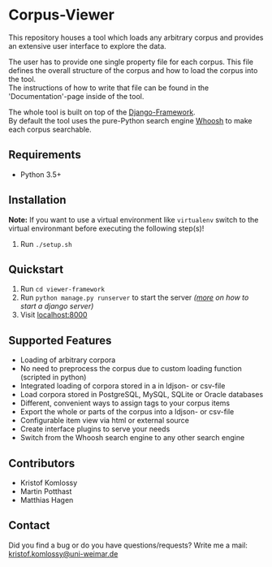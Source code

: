 # Corpus-Viewer
This repository houses a tool which loads any arbitrary corpus and provides an extensive user interface to explore the data. 

The user has to provide one single property file for each corpus. This file defines the overall structure of the corpus and how to load the corpus into the tool.  
The instructions of how to write that file can be found in the 'Documentation'-page inside of the tool.  

The whole tool is built on top of the [Django-Framework](https://www.djangoproject.com/).  
By default the tool uses the pure-Python search engine [Whoosh](https://pypi.python.org/pypi/Whoosh/) to make each corpus searchable.

## Requirements
* Python 3.5+

## Installation
**Note:** If you want to use a virtual environment like `virtualenv` switch to the virtual environmant before executing the following step(s)!

1. Run `./setup.sh`

## Quickstart
1. Run `cd viewer-framework`
1. Run `python manage.py runserver` to start the server _([more](https://docs.djangoproject.com/en/1.10/ref/django-admin/#django-admin-runserver) on how to start a django server)_
3. Visit [localhost:8000](http://localhost:8000)

## Supported Features
* Loading of arbitrary corpora
* No need to preprocess the corpus due to custom loading function (scripted in python)
* Integrated loading of corpora stored in a in ldjson- or csv-file
* Load corpora stored in PostgreSQL, MySQL, SQLite or Oracle databases
* Different, convenient ways to assign tags to your corpus items
* Export the whole or parts of the corpus into a ldjson- or csv-file
* Configurable item view via html or external source
* Create interface plugins to serve your needs
* Switch from the Whoosh search engine to any other search engine

## Contributors
* Kristof Komlossy
* Martin Potthast
* Matthias Hagen

## Contact
Did you find a bug or do you have questions/requests?
Write me a mail: kristof.komlossy@uni-weimar.de